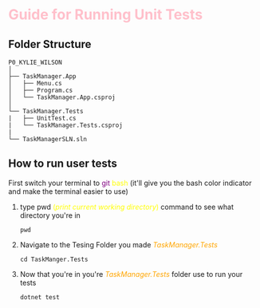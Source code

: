 # <span style="color: pink;">Guide for Running Unit Tests</span>

## Folder Structure 
```
P0_KYLIE_WILSON
│
├── TaskManager.App
│   ├── Menu.cs
│   ├── Program.cs
│   └── TaskManager.App.csproj
│
└── TaskManager.Tests
|   ├── UnitTest.cs
|   └── TaskManager.Tests.csproj
|
└── TaskManagerSLN.sln
```

## How to run user tests

First switch your terminal to <span style="color: purple;">git</span>
<span style="color: yellow;">bash</span>
(it'll give you the bash color indicator and make the terminal easier to use)

1. type pwd <span style="color: yellow;">(*print current working directory*)</span> command  to see what directory you're in

    ``` pwd ```
2. Navigate to the Tesing Folder you made <span style="color: orange;
">*TaskManager.Tests*</span>

    ``` cd TaskManger.Tests ```

3. Now that you're in you're <span style="color: orange;
">*TaskManager.Tests*</span> folder use to run your tests

    ``` dotnet test  ```

